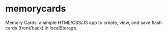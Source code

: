 # memorycards
Memory Cards: a simple HTML/CSS/JS app to create, view, and save flash cards (front/back) in localStorage.
